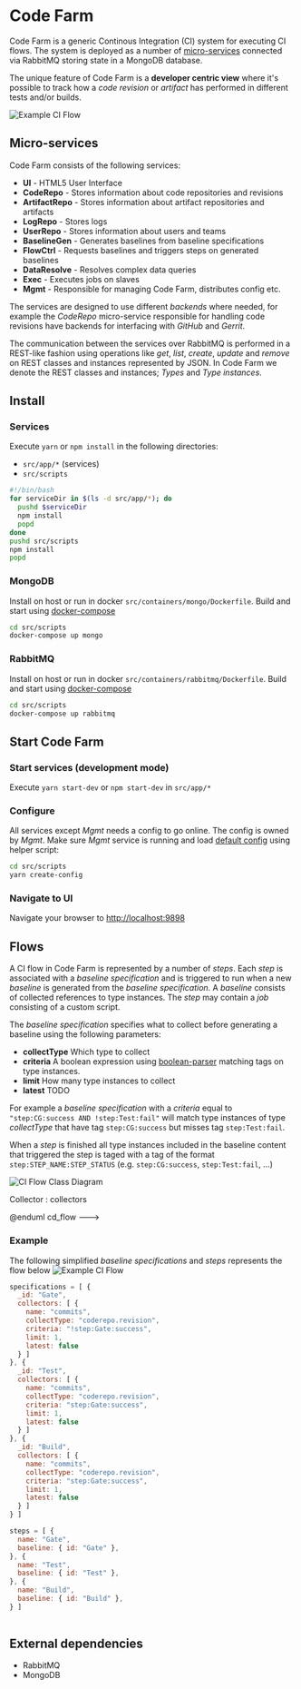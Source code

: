 # Code Farm

Code Farm is a generic Continous Integration (CI) system for executing CI flows.
The system is deployed as a number of [micro-services](#micro-services) connected via RabbitMQ
storing state in a MongoDB database.

The unique feature of Code Farm is a **developer centric view** where it's possible to
track how a *code revision* or *artifact* has performed in different tests and/or builds.

![Example CI Flow](https://g.gravizo.com/source/svg/g_ci_flow_ex1?https%3A%2F%2Fraw.githubusercontent.com%2FCombitech%2Fcodefarm%2Freadme_1%2FREADME.md)
<!---
g_ci_flow_ex1
digraph G {
  rankdir="LR";
  node [ shape="rect" ];
  Revision -> Gate
  Gate -> Test
  Gate -> Build
}
g_ci_flow_ex1
--->


## Micro-services
Code Farm consists of the following services:
* **UI** - HTML5 User Interface
* **CodeRepo** - Stores information about code repositories and revisions
* **ArtifactRepo** - Stores information about artifact repositories and artifacts
* **LogRepo** - Stores logs
* **UserRepo** - Stores information about users and teams
* **BaselineGen** - Generates baselines from baseline specifications
* **FlowCtrl** - Requests baselines and triggers steps on generated baselines
* **DataResolve** - Resolves complex data queries
* **Exec** - Executes jobs on slaves
* **Mgmt** - Responsible for managing Code Farm, distributes config etc.

The services are designed to use different *backends* where needed, for example
the *CodeRepo* micro-service responsible for handling code revisions have
backends for interfacing with *GitHub* and *Gerrit*.

The communication between the services over RabbitMQ is performed in a REST-like
fashion using operations like *get*, *list*, *create*, *update* and *remove* on
REST classes and instances represented by JSON.
In Code Farm we denote the REST classes and instances; *Types* and *Type instances*.

## Install
### Services
Execute `yarn` or `npm install` in the following directories:
* `src/app/*` (services)
* `src/scripts`
```bash
#!/bin/bash
for serviceDir in $(ls -d src/app/*); do
  pushd $serviceDir
  npm install
  popd
done
pushd src/scripts
npm install
popd
```
### MongoDB
Install on host or run in docker `src/containers/mongo/Dockerfile`.
Build and start using [docker-compose](https://docs.docker.com/compose/)
```bash
cd src/scripts
docker-compose up mongo
```
### RabbitMQ
Install on host or run in docker `src/containers/rabbitmq/Dockerfile`.
Build and start using [docker-compose](https://docs.docker.com/compose/)
```bash
cd src/scripts
docker-compose up rabbitmq
```

## Start Code Farm
### Start services (development mode)
Execute `yarn start-dev` or `npm start-dev` in `src/app/*`

### Configure
All services except *Mgmt* needs a config to go online. The config is owned by *Mgmt*. Make sure *Mgmt* service is running and load [default config](src/scripts/config.json) using helper script:
```bash
cd src/scripts
yarn create-config
```

### Navigate to UI
Navigate your browser to [http://localhost:9898](http://localhost:9898)

## Flows
A CI flow in Code Farm is represented by a number of *steps*. Each *step* is associated with a *baseline specification*
and is triggered to run when a new *baseline* is generated from the *baseline specification*. A *baseline* consists of collected references to type instances. The *step* may contain a *job* consisting of a custom script.

The *baseline specification* specifies what to collect before generating a baseline using the following parameters:
* **collectType** Which type to collect
* **criteria** A boolean expression using [boolean-parser](https://www.npmjs.com/package/boolean-parser) matching tags on type instances.
* **limit** How many type instances to collect
* **latest** TODO

For example a *baseline specification* with a *criteria* equal to `"step:CG:success AND !step:Test:fail"` will match type instances of type *collectType* that have tag `step:CG:success` but misses tag `step:Test:fail`.

When a *step* is finished all type instances included in the baseline content that triggered the step is taged with a tag of the format `step:STEP_NAME:STEP_STATUS` (e.g. `step:CG:success`, `step:Test:fail`, ...)

![CI Flow Class Diagram](https://g.gravizo.com/source/svg/cd_flow?https%3A%2F%2Fraw.githubusercontent.com%2FCombitech%2Fcodefarm%2Freadme_1%2FREADME.md)
<!---
cd_flow
@startuml
hide empty methods
hide empty fields
hide circle
class Step <<Type>> {
  name : String
  criteria : String
  script : String
  tagScript : String
}
class Flow <<Type>>
class Baseline <<Type>> {
  name : String
  content : Array
}
class Specification <<Type>>
class Collector <<Array>> {
  name : String
  collectType : String
  criteria : String
  limit : Number
  latest : Boolean
}

Step ..> Specification : baseline
Step ..> Flow : flow
Baseline .right. Specification

Specification --> Collector : collectors
@enduml
cd_flow
--->

### Example
The following simplified *baseline specifications* and *steps* represents the flow below
![Example CI Flow](https://g.gravizo.com/source/svg/g_ci_flow_ex1?https%3A%2F%2Fraw.githubusercontent.com%2FCombitech%2Fcodefarm%2Freadme_1%2FREADME.md)

```js
specifications = [ {
  _id: "Gate",
  collectors: [ {
    name: "commits",
    collectType: "coderepo.revision",
    criteria: "!step:Gate:success",
    limit: 1,
    latest: false
  } ]
}, {
  _id: "Test",
  collectors: [ {
    name: "commits",
    collectType: "coderepo.revision",
    criteria: "step:Gate:success",
    limit: 1,
    latest: false
  } ]
}, {
  _id: "Build",
  collectors: [ {
    name: "commits",
    collectType: "coderepo.revision",
    criteria: "step:Gate:success",
    limit: 1,
    latest: false
  } ]
} ]

steps = [ {
  name: "Gate",
  baseline: { id: "Gate" },
}, {
  name: "Test",
  baseline: { id: "Test" },
}, {
  name: "Build",
  baseline: { id: "Build" },
} ]
  
```

## External dependencies
* RabbitMQ
* MongoDB
